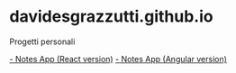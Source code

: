 # davidesgrazzutti.github.io

Progetti personali 

[- Notes App (React version)](https://github.com/davidesgrazzutti/notes-app-react)
[- Notes App (Angular version)](https://github.com/davidesgrazzutti/angular-notes-app)
